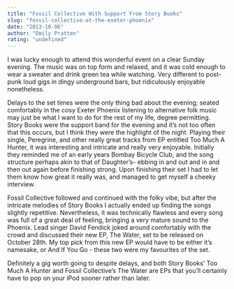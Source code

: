 ```yaml
---
title: "Fossil Collective With Support From Story Books"
slug: "fossil-collective-at-the-exeter-phoenix"
date: "2013-10-06"
author: "Emily Pratten"
rating: "undefined"
---
```


I was lucky enough to attend this wonderful event on a clear Sunday evening. The music was on top form and relaxed, and it was cold enough to wear a sweater and drink green tea while watching. Very different to post-punk loud gigs in dingy underground bars, but ridiculously enjoyable nonetheless.

Delays to the set times were the only thing bad about the evening; seated comfortably in the cosy Exeter Phoenix listening to alternative folk music may just be what I want to do for the rest of my life, degree permitting. Story Books were the support band for the evening and it’s not too often that this occurs, but I think they were the highlight of the night. Playing their single, Peregrine, and other really great tracks from EP entitled Too Much A Hunter, it was interesting and intricate and really very enjoyable. Initially they reminded me of an early years Bombay Bicycle Club, and the song structure perhaps akin to that of Daughter’s- ebbing in and out and in and then out again before finishing strong. Upon finishing their set I had to let them know how great it really was, and managed to get myself a cheeky interview.

Fossil Collective followed and continued with the folky vibe, but after the intricate melodies of Story Books I actually ended up finding the songs slightly repetitive. Nevertheless, it was technically flawless and every song was full of a great deal of feeling, bringing a very mature sound to the Phoenix. Lead singer David Fendick joked around comfortably with the crowd and discussed their new EP, The Water, set to be released on October 28th. My top pick from this new EP would have to be either it’s namesake, or And If You Go - these two were my favourites of the set.

Definitely a gig worth going to despite delays, and both Story Books’ Too Much A Hunter and Fossil Collective’s The Water are EPs that you’ll certainly have to pop on your iPod sooner rather than later.
